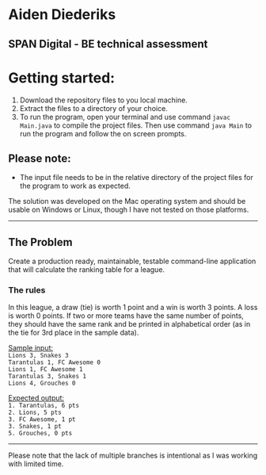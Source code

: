 # Aiden Diederiks
## <b>SPAN Digital</b> - BE technical assessment

# Getting started:

1. Download the repository files to you local machine.
2. Extract the files to a directory of your choice.
3. To run the program, open your terminal and use command `javac Main.java` to compile the project files. Then use command `java Main` to run the program and follow the on screen prompts.

## Please note:
- The input file needs to be in the relative directory of the project files for the program to work as expected.

The solution was developed on the Mac operating system and should be usable on Windows or Linux, though I have not tested on those platforms.

---

## The Problem

Create a production ready, maintainable, testable command-line application that will calculate the ranking table for a league.

### The rules

In this league, a draw (tie) is worth 1 point and a win is worth 3 points. A loss is worth 0 points.
If two or more teams have the same number of points, they should have the same rank and be printed in alphabetical order (as in the tie for 3rd place in the sample data).

<u>Sample input:</u><br />
`Lions 3, Snakes 3`<br />`Tarantulas 1, FC Awesome 0`<br />`Lions 1, FC Awesome 1`<br />`Tarantulas 3, Snakes 1`<br />`Lions 4, Grouches 0`<br />

<u>Expected output:</u><br />
`1. Tarantulas, 6 pts` <br />`2. Lions, 5 pts` <br />`3. FC Awesome, 1 pt` <br />`3. Snakes, 1 pt` <br />`5. Grouches, 0 pts` <br />

---
Please note that the lack of multiple branches is intentional as I was working with limited time.
